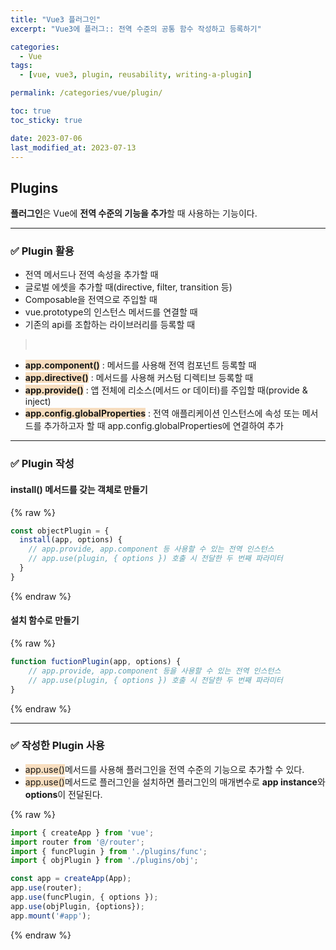 ```yaml
---
title: "Vue3 플러그인"
excerpt: "Vue3에 플러그:: 전역 수준의 공통 함수 작성하고 등록하기"

categories:
  - Vue
tags:
  - [vue, vue3, plugin, reusability, writing-a-plugin]

permalink: /categories/vue/plugin/

toc: true
toc_sticky: true

date: 2023-07-06
last_modified_at: 2023-07-13
---
```


## Plugins

**플러그인**은 Vue에 **전역 수준의 기능을 추가**할 때 사용하는 기능이다.

***

### ✅ Plugin 활용

- 전역 메서드나 전역 속성을 추가할 때
- 글로벌 에셋을 추가할 때(directive, filter, transition 등)
- Composable을 전역으로 주입할 때
- vue.prototype의 인스턴스 메서드를 연결할 때
- 기존의 api를 조합하는 라이브러리를 등록할 때

> <br>
- <span style="background-color: #F7DDBE; font-weight: bold">app.component()</span> : 메서드를 사용해 전역 컴포넌트 등록할 때
- <span style="background-color: #F7DDBE; font-weight: bold">app.directive()</span> : 메서드를 사용해 커스텀 디렉티브 등록할 때
- <span style="background-color: #F7DDBE; font-weight: bold">app.provide()</span> : 앱 전체에 리소스(메서드 or 데이터)를 주입할 때(provide & inject)
- <span style="background-color: #F7DDBE; font-weight: bold">app.config.globalProperties</span> : 전역 애플리케이션 인스턴스에 속성 또는 메서드를 추가하고자 할 때 app.config.globalProperties에 연결하여 추가

***

### ✅ Plugin 작성

#### install() 메서드를 갖는 객체로 만들기

{% raw %}

```javascript
const objectPlugin = {
  install(app, options) {
    // app.provide, app.component 등 사용할 수 있는 전역 인스턴스
    // app.use(plugin, { options }) 호출 시 전달한 두 번째 파라미터
  }
}
```

{% endraw %}

#### 설치 함수로 만들기

{% raw %}

```javascript
function fuctionPlugin(app, options) {
    // app.provide, app.component 등을 사용할 수 있는 전역 인스턴스
    // app.use(plugin, { options }) 호출 시 전달한 두 번째 파라미터
}
```

{% endraw %}

***

### ✅ 작성한 Plugin 사용

- <span style="background-color: #F7DDBE">app.use()</span>메서드를 사용해 플러그인을 전역 수준의 기능으로 추가할 수 있다.
- <span style="background-color: #F7DDBE">app.use()</span>메서드로 플러그인을 설치하면 플러그인의 매개변수로 **app instance**와 **options**이 전달된다.

{% raw %}

```javascript
import { createApp } from 'vue';
import router from '@/router';
import { funcPlugin } from './plugins/func';
import { objPlugin } from './plugins/obj';

const app = createApp(App);
app.use(router);
app.use(funcPlugin, { options });
app.use(objPlugin, {options});
app.mount('#app');
```

{% endraw %}
